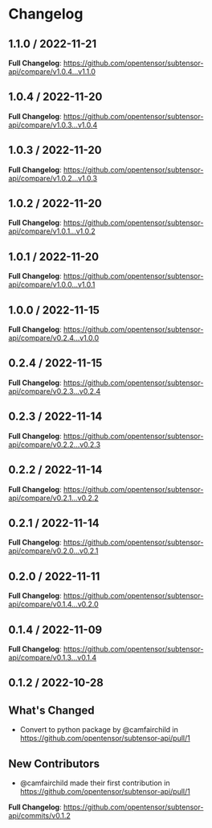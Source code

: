 # Changelog

## 1.1.0 / 2022-11-21

**Full Changelog**: https://github.com/opentensor/subtensor-api/compare/v1.0.4...v1.1.0


## 1.0.4 / 2022-11-20

**Full Changelog**: https://github.com/opentensor/subtensor-api/compare/v1.0.3...v1.0.4


## 1.0.3 / 2022-11-20

**Full Changelog**: https://github.com/opentensor/subtensor-api/compare/v1.0.2...v1.0.3


## 1.0.2 / 2022-11-20

**Full Changelog**: https://github.com/opentensor/subtensor-api/compare/v1.0.1...v1.0.2


## 1.0.1 / 2022-11-20

**Full Changelog**: https://github.com/opentensor/subtensor-api/compare/v1.0.0...v1.0.1


## 1.0.0 / 2022-11-15

**Full Changelog**: https://github.com/opentensor/subtensor-api/compare/v0.2.4...v1.0.0


## 0.2.4 / 2022-11-15

**Full Changelog**: https://github.com/opentensor/subtensor-api/compare/v0.2.3...v0.2.4


## 0.2.3 / 2022-11-14

**Full Changelog**: https://github.com/opentensor/subtensor-api/compare/v0.2.2...v0.2.3


## 0.2.2 / 2022-11-14

**Full Changelog**: https://github.com/opentensor/subtensor-api/compare/v0.2.1...v0.2.2


## 0.2.1 / 2022-11-14

**Full Changelog**: https://github.com/opentensor/subtensor-api/compare/v0.2.0...v0.2.1


## 0.2.0 / 2022-11-11

**Full Changelog**: https://github.com/opentensor/subtensor-api/compare/v0.1.4...v0.2.0


## 0.1.4 / 2022-11-09

**Full Changelog**: https://github.com/opentensor/subtensor-api/compare/v0.1.3...v0.1.4


## 0.1.2 / 2022-10-28

## What's Changed
* Convert to python package by @camfairchild in https://github.com/opentensor/subtensor-api/pull/1

## New Contributors
* @camfairchild made their first contribution in https://github.com/opentensor/subtensor-api/pull/1

**Full Changelog**: https://github.com/opentensor/subtensor-api/commits/v0.1.2
